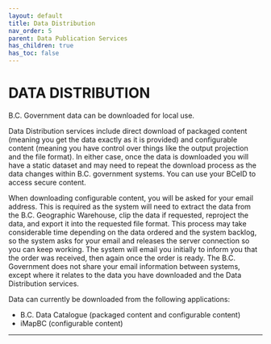 ```yaml
---
layout: default
title: Data Distribution
nav_order: 5
parent: Data Publication Services
has_children: true
has_toc: false
---
```


# DATA DISTRIBUTION

B.C. Government data can be downloaded for local use.

Data Distribution services include direct download of packaged content (meaning you get the data exactly as it is provided) and configurable content (meaning you have control over things like the output projection and the file format).  In either case, once the data is downloaded you will have a static dataset and may need to repeat the download process as the data changes within B.C. government systems.   You can use your BCeID to access secure content.

When downloading configurable content, you will be asked for your email address.  This is required as the system will need to extract the data from the B.C. Geographic Warehouse, clip the data if requested, reproject the data, and export it into the requested file format.  This process may take considerable time depending on the data ordered and the system backlog, so the system asks for your email and releases the server connection so you can keep working.  The system will email you initially to inform you that the order was received, then again once the order is ready.  The B.C. Government does not share your email information between systems, except where it relates to the data you have downloaded and the Data Distribution services.

Data can currently be downloaded from the following applications:
+ B.C. Data Catalogue (packaged content and configurable content)
+ iMapBC (configurable content)

-------------------------------------------------------
